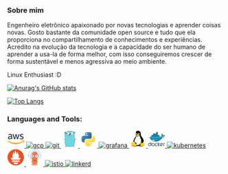 ### Sobre mim
Engenheiro eletrônico apaixonado por novas tecnologias e aprender coisas novas. Gosto bastante da comunidade open source e tudo que ela proporciona no compartilhamento de conhecimentos e experiências.
Acredito na evolução da tecnologia e a capacidade do ser humano de aprender a usa-la de forma melhor, com isso conseguiremos crescer de forma sustentável e menos agressiva ao meio ambiente.

Linux Enthusiast :D

[![Anurag's GitHub stats](https://github-readme-stats.vercel.app/api?username=lipenodias&show_icons=true)](https://github.com/lipenodias)

[![Top Langs](https://github-readme-stats.vercel.app/api/top-langs/?username=lipenodias&&layout=compact)](https://github.com/lipenodias)

<!--
**lipenodias/lipenodias** is a ✨ _special_ ✨ repository because its `README.md` (this file) appears on your GitHub profile.

Here are some ideas to get you started:

- 🔭 I’m currently working on ...
- 🌱 I’m currently learning ...
- 👯 I’m looking to collaborate on ...
- 🤔 I’m looking for help with ...
- 💬 Ask me about ...
- 📫 How to reach me: ...
- 😄 Pronouns: ...
- ⚡ Fun fact: ...
-->

<h3 align="left">Languages and Tools:</h3>
<p align="left">
    <a href="https://aws.amazon.com" target="_blank" rel="noreferrer">
        <img src="https://raw.githubusercontent.com/devicons/devicon/master/icons/amazonwebservices/amazonwebservices-original-wordmark.svg" alt="aws" width="40" height="40" />
    </a>
    <a href="https://cloud.google.com" target="_blank" rel="noreferrer"> <img src="https://www.vectorlogo.zone/logos/google_cloud/google_cloud-icon.svg" alt="gcp" width="40" height="40" /> </a>
    <a href="https://git-scm.com/" target="_blank" rel="noreferrer"> <img src="https://www.vectorlogo.zone/logos/git-scm/git-scm-icon.svg" alt="git" width="40" height="40" /> </a>
    <a href="https://golang.org" target="_blank" rel="noreferrer"> <img src="https://raw.githubusercontent.com/devicons/devicon/master/icons/go/go-original.svg" alt="go" width="40" height="40" /> </a>
    <a href="https://www.python.org" target="_blank" rel="noreferrer"> <img src="https://raw.githubusercontent.com/devicons/devicon/master/icons/python/python-original.svg" alt="python" width="40" height="40" /> </a>   
    <a href="https://grafana.com" target="_blank" rel="noreferrer"> <img src="https://www.vectorlogo.zone/logos/grafana/grafana-icon.svg" alt="grafana" width="40" height="40" /> </a>
    <a href="https://www.linux.org/" target="_blank" rel="noreferrer"> <img src="https://raw.githubusercontent.com/devicons/devicon/master/icons/linux/linux-original.svg" alt="linux" width="40" height="40" /> </a>
    <a href="https://www.docker.com/" target="_blank" rel="noreferrer"> <img src="https://raw.githubusercontent.com/devicons/devicon/master/icons/docker/docker-original-wordmark.svg" alt="docker" width="40" height="40" /> </a>
    <a href="https://kubernetes.io" target="_blank" rel="noreferrer"> <img src="https://www.vectorlogo.zone/logos/kubernetes/kubernetes-icon.svg" alt="kubernetes" width="40" height="40" /> </a>
    <a href="https://prometheus.io/" target="_blank" rel="noreferrer"> <img src="https://raw.githubusercontent.com/devicons/devicon/master/icons/prometheus/prometheus-original.svg" alt="prometheus" width="40" height="40" /> </a>
    <a href="https://argo-cd.readthedocs.io/en/stable/" target="_blank" rel="noreferrer"> <img src="https://raw.githubusercontent.com/devicons/devicon/master/icons/argocd/argocd-original.svg" alt="argocd" width="40" height="40" /> </a>
    <a href="https://istio.io" target="_blank" rel="noreferrer"> <img src="https://www.vectorlogo.zone/logos/istioio/istioio-icon.svg" alt="istio" width="40" height="40" /> </a>
    <a href="https://linkerd.io/" target="_blank" rel="noreferrer"> <img src="https://www.vectorlogo.zone/logos/linkerdio/linkerdio-icon.svg" alt="linkerd" width="40" height="40" /> </a>
</p>

